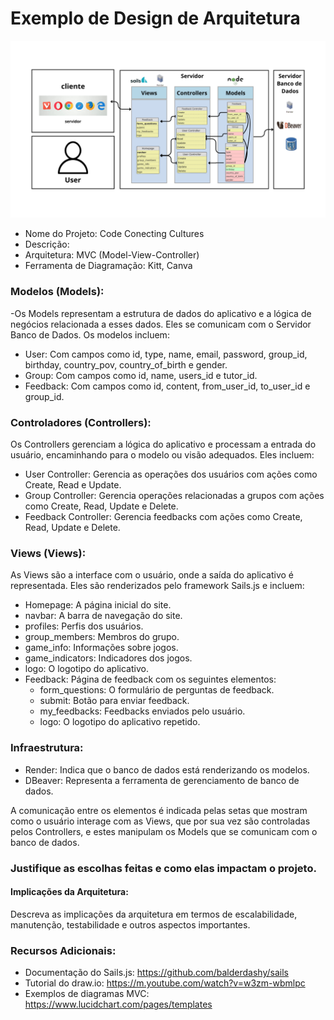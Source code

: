 # Exemplo de Design de Arquitetura

![MVC](https://github.com/ElgenneniF/MVC-ponderada/blob/f1332c8471f6ca4c55ff0c6b55731f84dabaf6c7/MVC.png)

- Nome do Projeto: Code Conecting Cultures
- Descrição: 
- Arquitetura: MVC (Model-View-Controller)
- Ferramenta de Diagramação: Kitt, Canva

### Modelos (Models):
-Os Models representam a estrutura de dados do aplicativo e a lógica de negócios relacionada a esses dados. Eles se comunicam com o Servidor Banco de Dados. Os modelos incluem:

  - User: Com campos como id, type, name, email, password, group_id, birthday, country_pov, country_of_birth e gender.
  - Group: Com campos como id, name, users_id e tutor_id.
  - Feedback: Com campos como id, content, from_user_id, to_user_id e group_id.
### Controladores (Controllers):
Os Controllers gerenciam a lógica do aplicativo e processam a entrada do usuário, encaminhando para o modelo ou visão adequados. Eles incluem:

  - User Controller: Gerencia as operações dos usuários com ações como Create, Read e Update.
  - Group Controller: Gerencia operações relacionadas a grupos com ações como Create, Read, Update e Delete.
  - Feedback Controller: Gerencia feedbacks com ações como Create, Read, Update e Delete.

### Views (Views):
As Views são a interface com o usuário, onde a saída do aplicativo é representada. Eles são renderizados pelo framework Sails.js e incluem:

  - Homepage: A página inicial do site.
  - navbar: A barra de navegação do site.
  - profiles: Perfis dos usuários.
  - group_members: Membros do grupo.
  - game_info: Informações sobre jogos.
  - game_indicators: Indicadores dos jogos.
  - logo: O logotipo do aplicativo.
  - Feedback: Página de feedback com os seguintes elementos:
      - form_questions: O formulário de perguntas de feedback.
      - submit: Botão para enviar feedback.
      - my_feedbacks: Feedbacks enviados pelo usuário.
      - logo: O logotipo do aplicativo repetido.

### Infraestrutura:
  - Render: Indica que o banco de dados está renderizando os modelos.
  - DBeaver: Representa a ferramenta de gerenciamento de banco de dados.

A comunicação entre os elementos é indicada pelas setas que mostram como o usuário interage com as Views, que por sua vez são controladas pelos Controllers, e estes manipulam os Models que se comunicam com o banco de dados.

### Justifique as escolhas feitas e como elas impactam o projeto.
#### Implicações da Arquitetura:
Descreva as implicações da arquitetura em termos de escalabilidade, manutenção, testabilidade e outros aspectos importantes.

### Recursos Adicionais:
- Documentação do Sails.js: https://github.com/balderdashy/sails
- Tutorial do draw.io: https://m.youtube.com/watch?v=w3zm-wbmlpc
- Exemplos de diagramas MVC: https://www.lucidchart.com/pages/templates

